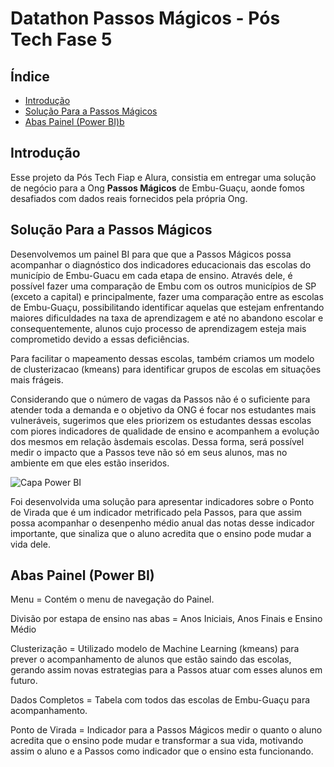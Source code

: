 # Datathon Passos Mágicos - Pós Tech Fase 5

## Índice

- [Introdução](#Introdução)
- [Solução Para a Passos Mágicos](#solução-para-a-passos-mágicos)
- [Abas Painel (Power BI)b](#abas-painel-power-bi)

## Introdução

Esse projeto da Pós Tech Fiap e Alura, consistia em entregar uma solução de negócio para a Ong **Passos Mágicos** de Embu-Guaçu, aonde fomos desafiados com dados reais fornecidos pela própria Ong.

## Solução Para a Passos Mágicos

Desenvolvemos um painel BI para que que a Passos Mágicos possa acompanhar o diagnóstico dos indicadores educacionais das escolas do município de Embu-Guacu em cada etapa de ensino. Através dele, é possível fazer uma comparação de Embu com os outros municípios de SP (exceto a capital) e principalmente,  fazer uma comparação entre as escolas de Embu-Guaçu, possibilitando identificar aquelas que estejam enfrentando maiores dificuldades na taxa de aprendizagem e até no abandono escolar e consequentemente, alunos cujo processo de aprendizagem esteja mais comprometido devido a essas deficiências. 

Para facilitar o mapeamento dessas escolas, também criamos um modelo de clusterizacao (kmeans) para identificar grupos de escolas em situações mais frágeis. 

Considerando que o número de vagas da Passos não é o suficiente para atender toda a demanda e o objetivo da ONG é focar nos estudantes mais vulneráveis, sugerimos que eles priorizem os estudantes dessas escolas com piores indicadores de qualidade de ensino e acompanhem a evolução dos mesmos em relação àsdemais escolas. Dessa forma, será possível medir o impacto que a Passos teve não só em seus alunos, mas no ambiente em que eles estão inseridos.

![Capa Power BI](https://drive.google.com/file/d/1_Q5WLhh2N8_Ntrh31Z9tPdJiieNCoIww/view?usp=drive_link)

Foi desenvolvida uma solução para apresentar indicadores sobre o Ponto de Virada que é um indicador metrificado pela Passos, para que assim possa acompanhar o desenpenho médio anual das notas desse indicador importante, que sinaliza que o aluno acredita que o ensino pode mudar a vida dele.

## Abas Painel (Power BI)

Menu = Contém o menu de navegação do Painel.

Divisão por estapa de ensino nas abas = Anos Iniciais, Anos Finais e Ensino Médio

Clusterização = Utilizado modelo de Machine Learning (kmeans) para prever o acompanhamento de alunos que estão saindo das escolas, gerando assim novas estrategias para a Passos atuar com esses alunos em futuro.

Dados Completos = Tabela com todos das escolas de Embu-Guaçu para acompanhamento.

Ponto de Virada = Indicador para a Passos Mágicos medir o quanto o aluno acredita que o ensino pode mudar e transformar a sua vida, motivando assim o aluno e a Passos como indicador que o ensino esta funcionando.






